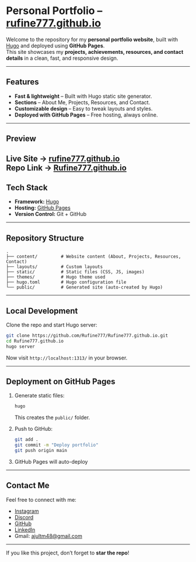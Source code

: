 # Personal Portfolio – [rufine777.github.io](https://rufine777.github.io/)

Welcome to the repository for my **personal portfolio website**, built with [Hugo](https://gohugo.io/) and deployed using **GitHub Pages**.  
This site showcases my **projects, achievements, resources, and contact details** in a clean, fast, and responsive design.

---

## Features
-  **Fast & lightweight** – Built with Hugo static site generator.  
-  **Sections** – About Me, Projects, Resources, and Contact.  
-  **Customizable design** – Easy to tweak layouts and styles.  
-  **Deployed with GitHub Pages** – Free hosting, always online.  

---

## Preview
 Live Site → **[rufine777.github.io](https://rufine777.github.io/)**  
 Repo Link → **[Rufine777.github.io](https://github.com/Rufine777/Rufine777.github.io.git)**
---

## Tech Stack
- **Framework:** [Hugo](https://gohugo.io/)  
- **Hosting:** [GitHub Pages](https://pages.github.com/)  
- **Version Control:** Git + GitHub  

---

## Repository Structure
```
.
├── content/         # Website content (About, Projects, Resources, Contact)
├── layouts/         # Custom layouts
├── static/          # Static files (CSS, JS, images)
├── themes/          # Hugo theme used
├── hugo.toml        # Hugo configuration file
└── public/          # Generated site (auto-created by Hugo)
```

---

## Local Development
Clone the repo and start Hugo server:
```bash
git clone https://github.com/Rufine777/Rufine777.github.io.git
cd Rufine777.github.io
hugo server
```
Now visit `http://localhost:1313/` in your browser.

---

## Deployment on GitHub Pages
1. Generate static files:
   ```bash
   hugo
   ```
   This creates the `public/` folder.  

2. Push to GitHub:
   ```bash
   git add .
   git commit -m "Deploy portfolio"
   git push origin main
   ```

3. GitHub Pages will auto-deploy 

---

## Contact Me
Feel free to connect with me:

- [Instagram](https://instagram.com/ajul.tm_)  
- [Discord](https://discord.com/users/Rufine777)  
- [GitHub](https://github.com/Rufine777)  
- [LinkedIn](https://linkedin.com/in/ajultm)  
-  Gmail: [ajultm48@gmail.com](mailto:ajultm48@gmail.com)  

---

 If you like this project, don’t forget to **star the repo**!
